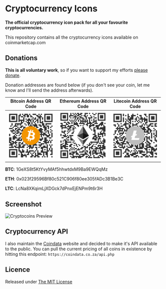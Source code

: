 # Cryptocurrency Icons
**The official cryptocurrency icon pack for all your favourite cryptocurrencies.**

This repository contains all the cryptocurrency icons available on coinmarketcap.com

## Donations
**This is all voluntary work**, so if you want to support my efforts [please donate](https://erikthiart.com/donations.php). 

Donation addresses are found below (if you don't see your coin, let me know and I'll send the address afterwards).

Bitcoin Address QR Code            |  Ethereum Address QR Code         |  Litecoin Address QR Code
:-------------------------:|:-------------------------:|:-------------------------:
![Bitcoin Address](meta/erik-thiart-bitcoin-address.png)  |  ![Ethereum Address](meta/erik-thiart-ethereum-address.png) | ![Litecoin Address](meta/erik-thiart-litecoin-address.png)

**BTC**: 1GeXS8t5KtYvyMAf5hhwtdxM9Ba9EWQqMz

**ETH**: 0x023f29596Bf80c521C906f80ee305fADc3B1Be3C

**LTC**: LcNa8XKqimLjXDGck7dPnxEjENPm9t6r3H

## Screenshot
![Cryptocoins Preview](meta/cryptocurrency-icons-pack.png)

## Cryptocurrency API
I also maintain the [Coindata](https://coindata.co.za) website and decided to make it's API available to the public. You can pull the current pricing of all coins in existence by hitting this endpoint: ```https://coindata.co.za/api.php```


## Licence
Released under [The MIT License](LICENSE)
